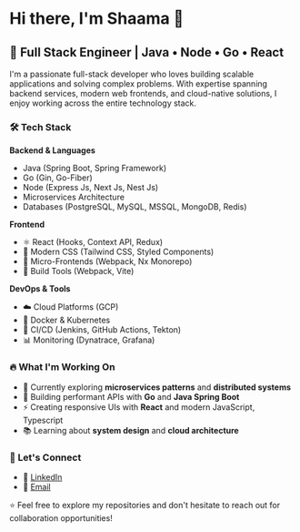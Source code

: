 # Hi there, I'm Shaama 👋
## 🚀 Full Stack Engineer | Java • Node • Go • React
I'm a passionate full-stack developer who loves building scalable applications and solving complex problems. With expertise spanning backend services, modern web frontends, and cloud-native solutions, I enjoy working across the entire technology stack.
### 🛠️ Tech Stack
**Backend & Languages**
- Java (Spring Boot, Spring Framework)
- Go (Gin, Go-Fiber)
- Node (Express Js, Next Js, Nest Js)
- Microservices Architecture
- Databases (PostgreSQL, MySQL, MSSQL, MongoDB, Redis)
  
**Frontend**
- ⚛️ React (Hooks, Context API, Redux)
- 🎨 Modern CSS (Tailwind CSS, Styled Components)
- 📱 Micro-Frontends (Webpack, Nx Monorepo)
- 🔧 Build Tools (Webpack, Vite)

**DevOps & Tools**
- ☁️ Cloud Platforms (GCP)
- 🐳 Docker & Kubernetes
- 🔄 CI/CD (Jenkins, GitHub Actions, Tekton)
- 📊 Monitoring (Dynatrace, Grafana)
### 🔥 What I'm Working On
- 🌱 Currently exploring **microservices patterns** and **distributed systems**
- 🎯 Building performant APIs with **Go** and **Java Spring Boot**
- ⚡ Creating responsive UIs with **React** and modern JavaScript, Typescript
- 📚 Learning about **system design** and **cloud architecture**
### 🤝 Let's Connect
- 💼 [LinkedIn](https://www.linkedin.com/in/shaama-m-030115237)
- 📧 [Email](mailto:shaama0704@gmail.com)

⭐ Feel free to explore my repositories and don't hesitate to reach out for collaboration opportunities!
